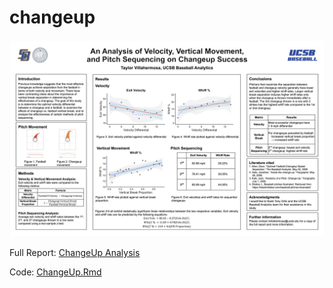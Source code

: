 # changeup
![changeup_poster](changeup_poster.png)

Full Report: [ChangeUp Analysis](https://github.com/taylorvillahermosa/ucsb-baseball/blob/main/changeup/ChangeUp_Analysis.pdf)

Code: [ChangeUp.Rmd](https://github.com/taylorvillahermosa/ucsb-baseball/blob/main/changeup/ChangeUp.Rmd)